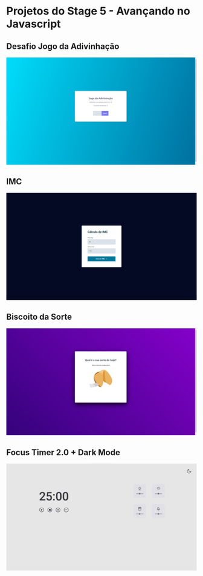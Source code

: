# Projetos do Stage 5 - Avançando no Javascript

## Desafio Jogo da Adivinhação
<img src="Assets/Img/Jogo da Adivinhacao.jpg" alt="Imagem do projeto do jogo da Adivinhação">

## IMC
<img src="Assets/Img/IMC.jpg" alt="Imagem do projeto IMC">

## Biscoito da Sorte
<img src="Assets/Img/Biscoito da Sorte.jpg" alt="Imagem do desafio Biscoito da Sorte">

## Focus Timer 2.0 + Dark Mode
<img src="Assets/Img/Focus Timer/Focus Timer Desktop.jpg" alt="Imagem do desafio Focus Timer 2.0 + Dark Mode">

